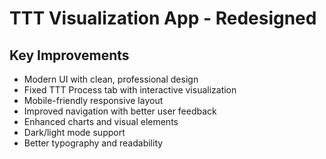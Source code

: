# TTT Visualization App - Redesigned
## Key Improvements
- Modern UI with clean, professional design
- Fixed TTT Process tab with interactive visualization
- Mobile-friendly responsive layout
- Improved navigation with better user feedback
- Enhanced charts and visual elements
- Dark/light mode support
- Better typography and readability
